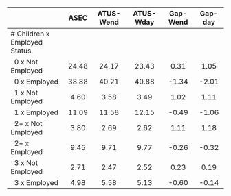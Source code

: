 
|                      |         ASEC |    ATUS-Wend |    ATUS-Wday |     Gap-Wend |      Gap-day |
| -------------------- | :----------: | :----------: | :----------: | :----------: | :----------: |
| # Children x Employed Status |              |              |              |              |              |
| &nbsp;&nbsp;0 x Not Employed |        24.48 |        24.17 |        23.43 |         0.31 |         1.05 |
| &nbsp;&nbsp;0 x Employed |        38.88 |        40.21 |        40.88 |        -1.34 |        -2.01 |
| &nbsp;&nbsp;1 x Not Employed |         4.60 |         3.58 |         3.49 |         1.02 |         1.11 |
| &nbsp;&nbsp;1 x Employed |        11.09 |        11.58 |        12.15 |        -0.49 |        -1.06 |
| &nbsp;&nbsp;2+ x Not Employed |         3.80 |         2.69 |         2.62 |         1.11 |         1.18 |
| &nbsp;&nbsp;2+ x Employed |         9.45 |         9.71 |         9.77 |        -0.26 |        -0.32 |
| &nbsp;&nbsp;3 x Not Employed |         2.71 |         2.47 |         2.52 |         0.23 |         0.19 |
| &nbsp;&nbsp;3 x Employed |         4.98 |         5.58 |         5.13 |        -0.60 |        -0.14 |

